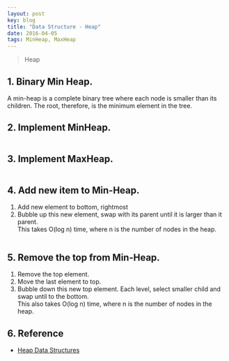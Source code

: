 ```yaml
---
layout: post
key: blog
title: "Data Structure - Heap"
date: 2016-04-05
tags: MinHeap, MaxHeap
---
```


> Heap

## 1. Binary Min Heap.
A min-heap is a complete binary tree where each node is smaller than its children. The root, therefore, is the minimum element in the tree.

## 2. Implement MinHeap.
```java
```

## 3. Implement MaxHeap.
```java
```

## 4. Add new item to Min-Heap.
1) Add new element to bottom, rightmost  
2) Bubble up this new element, swap with its parent until it is larger than it parent.  
This takes O(log n) time, where n is the number of nodes in the heap.
```java
```

## 5. Remove the top from Min-Heap.
1) Remove the top element.  
2) Move the last element to top.  
3) Bubble down this new top element. Each level, select smaller child and swap until to the bottom.  
This also takes O(log n) time, where n is the number of nodes in the heap.

## 6. Reference
* [Heap Data Structures](https://www.tutorialspoint.com/data_structures_algorithms/heap_data_structure.htm)
